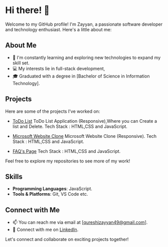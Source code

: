 # Hi there! 👋

Welcome to my GitHub profile! I'm Zayyan, a passionate software developer and technology enthusiast. Here's a little about me:

## About Me
- 🌱 I'm constantly learning and exploring new technologies to expand my skill set.
- 💻 My interests lie in full-stack development,
- 🎓 Graduated with a degree in [Bachelor of Science in Information Technology].

## Projects
Here are some of the projects I've worked on:

- [ToDo List](https://qureshizayyan.github.io/ToDo-List/)
ToDo List Application (Responsive),Where you can Create a list and Delete.
Tech Stack : HTML,CSS and JavaScript.

- [Microsoft Website Clone](https://qureshizayyan.github.io/Microsoft-Website-Clone-Responsive-/)
Microsoft Website Clone (Responsive).
Tech Stack : HTML,CSS and JavaScript.

- [FAQ's Page](https://qureshizayyan.github.io/FAQ-Page/)
Tech Stack : HTML,CSS and JavaScript.


Feel free to explore my repositories to see more of my work!

## Skills
- **Programming Languages**: JavaScript.
- **Tools & Platforms**: Git, VS Code etc.

## Connect with Me
- 📫 You can reach me via email at [qureshizayyan49@gmail.com].
- 💼 Connect with me on [LinkedIn](https://www.linkedin.com/in/zayyan-qureshi-a46035292/).

Let's connect and collaborate on exciting projects together!